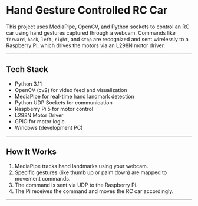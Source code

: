 # Hand Gesture Controlled RC Car

This project uses MediaPipe, OpenCV, and Python sockets to control an RC car using hand gestures captured through a webcam. Commands like `forward`, `back`, `left`, `right`, and `stop` are recognized and sent wirelessly to a Raspberry Pi, which drives the motors via an L298N motor driver.

---

## Tech Stack

- Python 3.11
- OpenCV (cv2) for video feed and visualization
- MediaPipe for real-time hand landmark detection
- Python UDP Sockets for communication
- Raspberry Pi 5 for motor control
- L298N Motor Driver
- GPIO for motor logic
- Windows (development PC)

---

## How It Works

1. MediaPipe tracks hand landmarks using your webcam.
2. Specific gestures (like thumb up or palm down) are mapped to movement commands.
3. The command is sent via UDP to the Raspberry Pi.
4. The Pi receives the command and moves the RC car accordingly.

---
